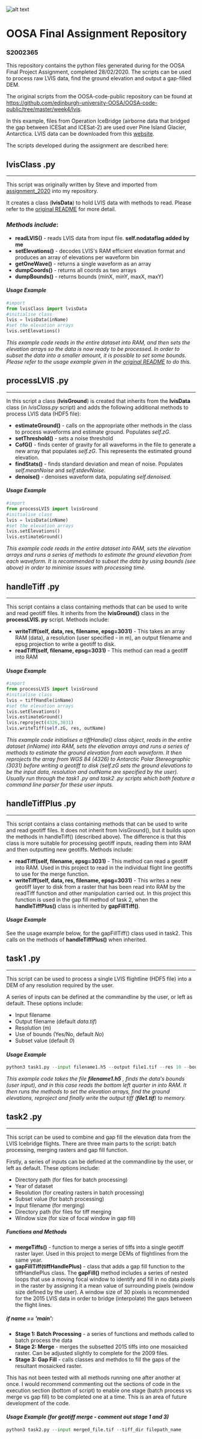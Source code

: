 ![alt text](https://coursera-university-assets.s3.amazonaws.com/a9/e4018cf6f3036dcc6762b8058a92f1/square.png "Logo Title Text 1")

# OOSA Final Assignment Repository
### S2002365

This repository contains the python files generated during for the OOSA Final Project Assignment, completed 28/02/2020. The scripts can be used to process raw LVIS data, find the ground elevation and output a gap-filled DEM. 

The original scripts from the OOSA-code-public repository can be found at https://github.com/edinburgh-university-OOSA/OOSA-code-public/tree/master/week4/lvis.  

 In this example, files from Operation IceBridge (airborne data that bridged the gap between ICESat and ICESat-2) are used over Pine Island Glacier, Antarctica. LVIS data can be downloaded from this  [website](https://lvis.gsfc.nasa.gov/Data/Data_Download.html). 
 
The scripts developed during the assignment are described here:

## lvisClass .py 
---

This script was originally written by Steve and imported from [assignment_2020](https://github.com/edinburgh-university-OOSA/assignment_2020) into my repository. 

It creates a class (**lvisData**) to hold LVIS data
with methods to read. Please refer to the [original README](https://github.com/edinburgh-university-OOSA/assignment_2020/blob/master/README.md) for more detail. 

### *Methods include*: 
 - **readLVIS()** - reads LVIS data from input file. **self.nodataflag added by me** 
 - **setElevations()** - decodes LVIS's RAM efficient elevation format and produces an array of elevations per waveform bin
 - **getOneWave()** - returns a single waveform as an array 
 - **dumpCoords()** - returns all coords as two arrays 
 - **dumpBounds()** - returns bounds (minX, minY, maxX, maxY)
 
 #### *Usage Example*

```python
#import
from lvisClass import lvisData
#initialise class
lvis = lvisData(inName)
#set the elevation arrays  
lvis.setElevations()
```
*This example code reads in the entire dataset into RAM, and then sets the elevation arrays so the data is now ready to be processed. In order to  subset the data into a smaller amount, it is possible to set some bounds. Please refer  to the usage example given in the [original README](https://github.com/edinburgh-university-OOSA/assignment_2020/blob/master/README.md) to do this.*


## processLVIS .py 
---
In this script a class (**lvisGround**) is created that inherits from the **lvisData** class (in *lvisClass.py* script) and adds the following additional methods to process LVIS data (HDF5 file): 
  - **estimateGround()** - calls on the appropriate other methods in the class to process waveforms and estimate ground. Populates *self.zG*. 
  - **setThreshold()** - sets a noise threshold 
  - **CofG()** - finds center of gravity for all waveforms in the file to generate a new array that populates *self.zG*. This represents the estimated ground elevation. 
  - **findStats()** - finds standard deviation and mean of noise. Populates *self.meanNoise* and *self.stdevNoise*. 
  - **denoise()** - denoises waveform data, populating *self.denoised*. 

#### *Usage Example*

```python
#import
from processLVIS import lvisGround
#initialise class
lvis = lvisData(inName)
#set the elevation arrays  
lvis.setElevations()
lvis.estimateGround()
```
*This example code reads in the entire dataset into RAM, sets the elevation arrays and runs a series of methods to estimate the ground elevation from each waveform. It is recommended to subset the data by using bounds (see above) in order to minimise issues with processing time.*



## handleTiff .py 
---

This script contains a class containing methods that can be used to write and read geotiff files. It inherits from the **lvisGround()** class in the **processLVIS. py** script. Methods include: 
- **writeTiff(self, data, res, filename, epsg=3031)** - This takes an array RAM (data), a resolution (user specified - in m), an output filename and epsg projection to write a geotiff to disk. 
- **readTiff(self, filename, epsg=3031)** - This method can read a geotiff into RAM  

#### *Usage Example*

```python
#import
from processLVIS import lvisGround
#initialise class
lvis = tiffHandle(inName)
#set the elevation arrays  
lvis.setElevations()
lvis.estimateGround()
lvis.reproject(4326,3031)
lvis.writeTiff(self.zG, res, outName)
```
*This example code initialises a tiffHandle() class object, reads in the entire dataset (inName) into RAM, sets the elevation arrays and runs a series of methods to estimate the ground elevation from each waveform. It then reprojects the array from WGS 84 (4326) to Antarctic Polar Stereographic (3031) before writing a geotiff to disk (self.zG sets the ground elevations to be the input data, resolution and outName are specified by the user). Usually run through the task1 .py and task2 .py scripts which both feature a command line parser for these user inputs.*



## handleTiffPlus .py 
---

This script contains a class containing methods that can be used to write and read geotiff files. It does not inherit from lvisGround(), but it builds upon the methods in handleTiff() (described above). The difference is that this class is more suitable for processing geotiff inputs, reading them into RAM and then outputting new geotiffs. Methods include: 
- **readTiff(self, filename, epsg=3031)** - This method can read a geotiff into RAM. Used in this project to read in the individual flight line geotiffs to use for the merge function.  
- **writeTiff(self, data, res, filename, epsg=3031)** - This writes a new geotiff layer to disk from a raster that has been read into RAM by the readTiff function and other manipulation carried out. In this project this function is used in the gap fill method of task 2, when the **handleTiffPlus()** class is inherited by **gapFillTiff()**.


#### *Usage Example*

See the usage example below, for the gapFillTiff() class  used in task2. This calls on the methods of **handleTiffPlus()** when inherited. 


## task1 .py 
---
This script can be used to process a single LVIS flightline (HDF5 file) into a DEM of any resolution required by the user. 

A series of inputs can be defined at the commandline by the user, or left as default. These options include: 
- Input filename 
- Output filename (default *data.tif*)
- Resolution (m)
- Use of bounds (Yes/No, default *No*)
- Subset value (default *0*)

#### *Usage Example*

```python
python3 task1.py --input filename1.h5 --output file1.tif --res 10 --bounds Yes --subset 2 
```
*This example code takes the file **filename1.h5** , finds the data's bounds (user input), and in this case reads the bottom left quarter  in  into RAM. It then runs the methods to set the elevation arrays, find the ground elevations, reproject and finally write the output tiff (**file1.tif**) to memory.*



## task2 .py 
---
This script can be used to combine and gap fill the elevation data from the LVIS Icebridge flights. There are three main parts to the script: batch processing, merging rasters and gap fill function. 

Firstly, a series of inputs can be defined at the commandline by the user, or left as default. These options include: 
- Directory path (for files for batch processing)
- Year of dataset 
- Resolution (for creating rasters in batch processing)
- Subset value (for batch processing) 
- Input filename (for merging)
- Directory path (for files for tiff merging 
- Window size (for size of focal window in gap fill)

##### Functions and Methods
- **mergeTiffs()** - function to merge a series of tiffs into a single geotiff raster layer. Used in this project to merge DEMs of flightlines from the same year. 
- **gapFillTiff(tiffHandlePlus)** - class that adds a gap fill function to the tiffHandlePlus class. The **gapFill()** method includes a series of nested loops that use a moving focal window to identify and fill in no data pixels in the raster by assigning it a mean value of surrounding pixels (window size defined by the user). A window size of 30 pixels is recommended for the 2015 LVIS data in order to bridge (interpolate) the gaps between the flight lines.

##### if __name__ == '__main__':
- **Stage 1: Batch Processing** - a series of functions and methods called to batch process the data 
- **Stage 2: Merge** - merges the subsetted 2015 tiffs into one mosaicked raster. Can be adjusted slightly to complete for the 2009 files. 
- **Stage 3: Gap Fill**  - calls classes and methdos to fill the gaps of the resultant mosaicked raster. 

This has not been tested with all methods running one after another at once. I would recommend commenting out the sections of code in the execution section (bottom of script) to enable one stage (batch process vs merge vs gap fill) to be completed one at a time. This is an area of future  development of the code. 

#### *Usage Example (for geotiff merge - comment out stage 1 and 3)*

```python
python3 task2.py --input merged_file.tif --tiff_dir filepath_name 
```


